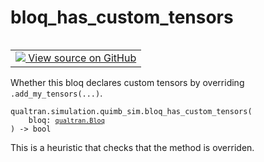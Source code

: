 # bloq_has_custom_tensors


<table class="tfo-notebook-buttons tfo-api nocontent" align="left">
<td>
  <a target="_blank" href="https://github.com/quantumlib/cirq-qubitization/blob/main/qualtran/simulation/quimb_sim.py#L40-L45">
    <img src="https://www.tensorflow.org/images/GitHub-Mark-32px.png" />
    View source on GitHub
  </a>
</td>
</table>



Whether this bloq declares custom tensors by overriding `.add_my_tensors(...)`.


<pre class="devsite-click-to-copy prettyprint lang-py tfo-signature-link">
<code>qualtran.simulation.quimb_sim.bloq_has_custom_tensors(
    bloq: <a href="../../../qualtran/Bloq.html"><code>qualtran.Bloq</code></a>
) -> bool
</code></pre>



<!-- Placeholder for "Used in" -->

This is a heuristic that checks that the method is overriden.
